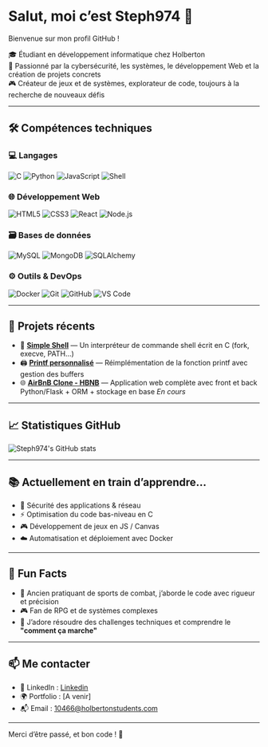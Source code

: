 # Salut, moi c’est Steph974 👋

Bienvenue sur mon profil GitHub !

🎓 Étudiant en développement informatique chez Holberton  
🔐 Passionné par la cybersécurité, les systèmes, le développement Web et la création de projets concrets  
🎮 Créateur de jeux et de systèmes, explorateur de code, toujours à la recherche de nouveaux défis

---

## 🛠️ Compétences techniques

### 💻 Langages
![C](https://img.shields.io/badge/C-00599C?style=flat&logo=c&logoColor=white)
![Python](https://img.shields.io/badge/Python-3776AB?style=flat&logo=python&logoColor=white)
![JavaScript](https://img.shields.io/badge/JavaScript-F7DF1E?style=flat&logo=javascript&logoColor=black)
![Shell](https://img.shields.io/badge/Shell-Bash-4EAA25?style=flat&logo=gnubash&logoColor=white)

### 🌐 Développement Web
![HTML5](https://img.shields.io/badge/HTML5-E34F26?style=flat&logo=html5&logoColor=white)
![CSS3](https://img.shields.io/badge/CSS3-1572B6?style=flat&logo=css3&logoColor=white)
![React](https://img.shields.io/badge/React-20232A?style=flat&logo=react&logoColor=61DAFB)
![Node.js](https://img.shields.io/badge/Node.js-339933?style=flat&logo=nodedotjs&logoColor=white)

### 🗃️ Bases de données
![MySQL](https://img.shields.io/badge/MySQL-4479A1?style=flat&logo=mysql&logoColor=white)
![MongoDB](https://img.shields.io/badge/MongoDB-4EA94B?style=flat&logo=mongodb&logoColor=white)
![SQLAlchemy](https://img.shields.io/badge/SQLAlchemy-2C3E50?style=flat&logo=sqlalchemy&logoColor=red)

### ⚙️ Outils & DevOps
![Docker](https://img.shields.io/badge/Docker-2496ED?style=flat&logo=docker&logoColor=white)
![Git](https://img.shields.io/badge/Git-F05032?style=flat&logo=git&logoColor=white)
![GitHub](https://img.shields.io/badge/GitHub-181717?style=flat&logo=github&logoColor=white)
![VS Code](https://img.shields.io/badge/VS--Code-007ACC?style=flat&logo=visual-studio-code&logoColor=white)

---

## 🚀 Projets récents

- 🔧 **[Simple Shell](https://github.com/Steph974-Git/holbertonschool-simple_shell)** — Un interpréteur de commande shell écrit en C (fork, execve, PATH…)
- 🖨️ **[Printf personnalisé](https://github.com/Steph974-Git/holbertonschool-printf)** — Réimplémentation de la fonction printf avec gestion des buffers
- 🌐 **[AirBnB Clone - HBNB](https://github.com/Steph974-Git/holbertonschool-hbnb)** — Application web complète avec front et back Python/Flask + ORM + stockage en base *En cours*

---

## 📈 Statistiques GitHub

![Steph974's GitHub stats](https://github-readme-stats.vercel.app/api/top-langs/?username=Steph974-Git&layout=compact)

---

## 📚 Actuellement en train d’apprendre...

- 🔐 Sécurité des applications & réseau
- ⚡ Optimisation du code bas-niveau en C
- 🎮 Développement de jeux en JS / Canvas
- ☁️ Automatisation et déploiement avec Docker

---

## 🧠 Fun Facts

- 🥋 Ancien pratiquant de sports de combat, j’aborde le code avec rigueur et précision
- 🎮 Fan de RPG et de systèmes complexes
- 🧩 J’adore résoudre des challenges techniques et comprendre le **"comment ça marche"**

---

## 📫 Me contacter

- 💼 LinkedIn : [Linkedin](https://www.linkedin.com/in/stephane-paton-467b07353/)
- 🌍 Portfolio : [A venir]
- 📬 Email : 10466@holbertonstudents.com

---

Merci d’être passé, et bon code ! 🚀
